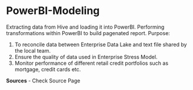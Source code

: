 # PowerBI-Modeling
Extracting data from Hive and loading it into PowerBI. Performing transformations within PowerBI to build pagenated report.
Purpose: 
  1. To reconcile data between Enterprise Data Lake and text file shared by the local team.
  2. Ensure the quality of data used in Enterprise Stress Model.
  3. Monitor performance of different retail credit portfolios such as mortgage, credit cards etc. 

**Sources** - Check Source Page

